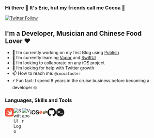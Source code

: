 ### Hi there 👋 It's Eric, but my friends call me Cocoa 🍫

[![Twitter Follow](https://img.shields.io/twitter/follow/cocoataster?color=1DA1F2&logo=twitter&style=for-the-badge)](https://twitter.com/intent/follow?original_referer=https%3A%2F%2Fgithub.com%2Fcocoataster&screen_name=cocoataster)

## I'm a Developer, Musician and Chinese Food Lover ❤️

- 🔭 I’m currently working on my first Blog using [Publish](https://github.com/JohnSundell/Publish)
- 🌱 I’m currently learning [Vapor](https://vapor.codes/) and [SwiftUI](https://www.hackingwithswift.com/100/swiftui)
- 👯 I’m looking to collaborate on any iOS project
- 🤔 I’m looking for help with Twitter growth
- 📫 How to reach me: `@cocoataster`
- ⚡ Fun fact: I spend 8 years in the cruise business before becoming a developer 🤓

### Languages, Skills and Tools

<img align="left" alt="Swift Logo" width="28px" src="https://raw.githubusercontent.com/github/explore/80688e429a7d4ef2fca1e82350fe8e3517d3494d/topics/swift/swift.png" />
<img align="left" alt="SwiftUI Logo" width="28px" src="https://developer.apple.com/assets/elements/icons/swiftui/swiftui-96x96.png" />
<img align="left" alt="Vapor" width="28px" src="https://vapor.codes/img/logo.7c12f228.png" />
<img align="left" alt="iOS" width="28px" src="https://raw.githubusercontent.com/github/explore/80688e429a7d4ef2fca1e82350fe8e3517d3494d/topics/ios/ios.png" />
<img align="left" alt="Git" width="28px" src="https://raw.githubusercontent.com/github/explore/80688e429a7d4ef2fca1e82350fe8e3517d3494d/topics/git/git.png" />
<img align="left" alt="GitHub" width="28px" src="https://raw.githubusercontent.com/github/explore/78df643247d429f6cc873026c0622819ad797942/topics/github/github.png" />
<img align="left" alt="Terminal" width="28px" src="https://raw.githubusercontent.com/github/explore/80688e429a7d4ef2fca1e82350fe8e3517d3494d/topics/terminal/terminal.png" />

